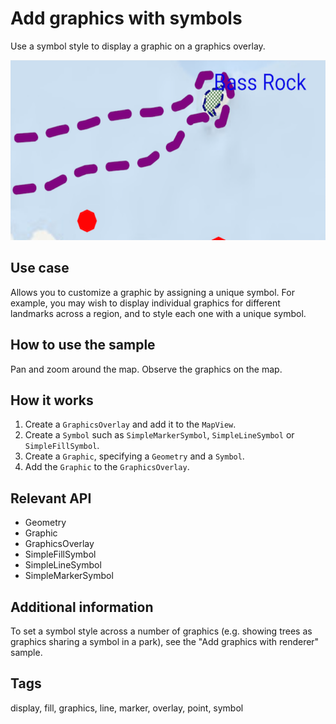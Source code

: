 # Add graphics with symbols

Use a symbol style to display a graphic on a graphics overlay.

![Image of add graphics with symbols](add-graphics-symbols.png)

## Use case

Allows you to customize a graphic by assigning a unique symbol. For example, you may wish to display individual graphics for different landmarks across a region, and to style each one with a unique symbol.  

## How to use the sample

Pan and zoom around the map. Observe the graphics on the map.

## How it works

1. Create a `GraphicsOverlay` and add it to the `MapView`.
1. Create a `Symbol` such as `SimpleMarkerSymbol`, `SimpleLineSymbol` or `SimpleFillSymbol`.
1. Create a `Graphic`, specifying a `Geometry` and a `Symbol`.
1. Add the `Graphic` to the `GraphicsOverlay`.

## Relevant API

* Geometry
* Graphic
* GraphicsOverlay
* SimpleFillSymbol
* SimpleLineSymbol
* SimpleMarkerSymbol

## Additional information

To set a symbol style across a number of graphics (e.g. showing trees as graphics sharing a symbol in a park), see the "Add graphics with renderer" sample.

## Tags

display, fill, graphics, line, marker, overlay, point, symbol

